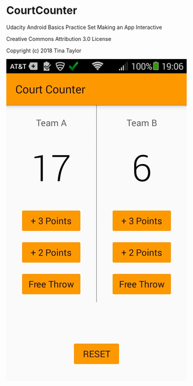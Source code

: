 # CourtCounter

Udacity Android Basics Practice Set Making an App Interactive
  
Creative Commons Attribution 3.0 License

Copyright (c) 2018 Tina Taylor

![Screenshot of Court Counter App](https://raw.githubusercontent.com/tinapleez/CourtCounter/master/docs/images/courtcounterapp.png "Screenshot of Court Counter App width=200")

